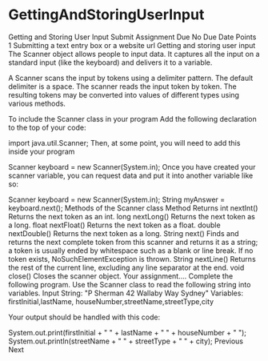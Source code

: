 # GettingAndStoringUserInput
Getting and Storing User Input
Submit Assignment
Due No Due Date  Points 1 Submitting a text entry box or a website url
Getting and storing user input
The Scanner object allows people to input data. It captures all the input on a standard input (like the keyboard) and delivers it to a variable.

A Scanner scans the input by tokens using a delimiter pattern. The default delimiter is a space. The scanner reads the input token by token. The resulting tokens may be converted into values of different types using various methods.

To include the Scanner class in your program
Add the following declaration to the top of your code:

import java.util.Scanner;
Then, at some point, you will need to add this inside your program

 Scanner keyboard = new Scanner(System.in);
Once you have created your scanner variable, you can request data and put it into another variable like so:

Scanner keyboard = new Scanner(System.in); 
String myAnswer = keyboard.next(); 
Methods of the Scanner class
Method	Returns
int nextInt()	Returns the next token as an int.
long nextLong()	Returns the next token as a long.
float nextFloat()	Returns the next token as a float.
double nextDouble()	Returns the next token as a long.
String next()	Finds and returns the next complete token
from this scanner and returns it as a string;
a token is usually ended by whitespace such as a blank or line break.
If no token exists, NoSuchElementException is thrown.
String nextLine()	Returns the rest of the current line, excluding any line separator at the end.
void close()	Closes the scanner object.
Your assignment....
Complete the following program. Use the Scanner class to read the following string into variables. Input String: "P Sherman 42 Wallaby Way Sydney" Variables: firstInitial,lastName, houseNumber,streetName,streetType,city

Your output should be handled with this code:

System.out.print(firstInitial + " " + lastName + " " + houseNumber + " "); 
System.out.println(streetName + " " + streetType + " " + city);
Previous Next

